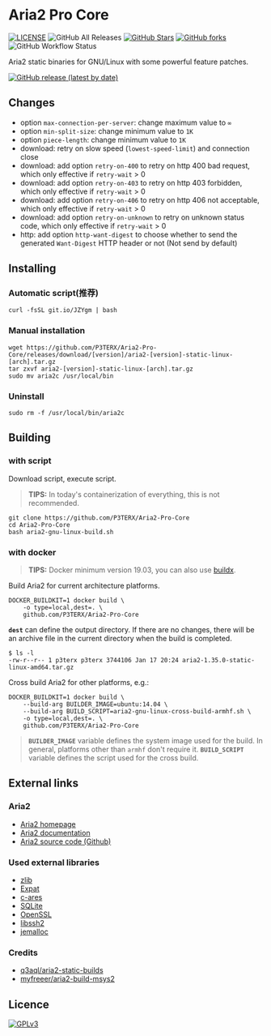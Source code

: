 # Aria2 Pro Core

[![LICENSE](https://img.shields.io/github/license/P3TERX/Aria2-Pro-Core?style=flat-square)](https://github.com/P3TERX/Aria2-Pro-Core/blob/master/LICENSE)
![GitHub All Releases](https://img.shields.io/github/downloads/P3TERX/Aria2-Pro-Core/total?label=Downlaods&style=flat-square&color=red)
[![GitHub Stars](https://img.shields.io/github/stars/P3TERX/Aria2-Pro-Core.svg?style=flat-square&label=Stars&logo=github)](https://github.com/P3TERX/Aria2-Pro-Core/stargazers)
[![GitHub forks](https://img.shields.io/github/forks/P3TERX/Aria2-Pro-Core.svg?style=flat-square&label=Forks&logo=github)](https://github.com/P3TERX/Aria2-Pro-Core/fork)
![GitHub Workflow Status](https://img.shields.io/github/workflow/status/P3TERX/Aria2-Pro-Core/Aria2%20Builder?label=Actions&logo=github&style=flat-square)

Aria2 static binaries for GNU/Linux with some powerful feature patches.

[![GitHub release (latest by date)](https://img.shields.io/github/v/release/P3TERX/Aria2-Pro-Core?style=for-the-badge)](https://github.com/P3TERX/Aria2-Pro-Core/releases/latest)

## Changes

* option `max-connection-per-server`: change maximum value to `∞`
* option `min-split-size`: change minimum value to `1K`
* option `piece-length`: change minimum value to `1K`
* download: retry on slow speed (`lowest-speed-limit`) and connection close
* download: add option `retry-on-400` to retry on http 400 bad request, which only effective if `retry-wait` > 0
* download: add option `retry-on-403` to retry on http 403 forbidden, which only effective if `retry-wait` > 0
* download: add option `retry-on-406` to retry on http 406 not acceptable, which only effective if `retry-wait` > 0
* download: add option `retry-on-unknown` to retry on unknown status code, which only effective if `retry-wait` > 0
* http: add option `http-want-digest` to choose whether to send the generated `Want-Digest` HTTP header or not (Not send by default)

## Installing

### Automatic script(推荐)
```shell
curl -fsSL git.io/JZYgm | bash
```

### Manual installation
```shell
wget https://github.com/P3TERX/Aria2-Pro-Core/releases/download/[version]/aria2-[version]-static-linux-[arch].tar.gz
tar zxvf aria2-[version]-static-linux-[arch].tar.gz
sudo mv aria2c /usr/local/bin
```

### Uninstall
```shell
sudo rm -f /usr/local/bin/aria2c
```

## Building

### with script

Download script, execute script.
> **TIPS:** In today's containerization of everything, this is not recommended.
```shell
git clone https://github.com/P3TERX/Aria2-Pro-Core
cd Aria2-Pro-Core
bash aria2-gnu-linux-build.sh
```

### with docker

> **TIPS:** Docker minimum version 19.03, you can also use [buildx](https://github.com/docker/buildx).

Build Aria2 for current architecture platforms.
```shell
DOCKER_BUILDKIT=1 docker build \
    -o type=local,dest=. \
    github.com/P3TERX/Aria2-Pro-Core
```

**`dest`** can define the output directory. If there are no changes, there will be an archive file in the current directory when the build is completed.
```
$ ls -l 
-rw-r--r-- 1 p3terx p3terx 3744106 Jan 17 20:24 aria2-1.35.0-static-linux-amd64.tar.gz
```

Cross build Aria2 for other platforms, e.g.:
```
DOCKER_BUILDKIT=1 docker build \
    --build-arg BUILDER_IMAGE=ubuntu:14.04 \
    --build-arg BUILD_SCRIPT=aria2-gnu-linux-cross-build-armhf.sh \
    -o type=local,dest=. \
    github.com/P3TERX/Aria2-Pro-Core
```
> **`BUILDER_IMAGE`** variable defines the system image used for the build. In general, platforms other than `armhf` don't require it.
> **`BUILD_SCRIPT`** variable defines the script used for the cross build.

## External links

### Aria2

* [Aria2 homepage](https://aria2.github.io/)
* [Aria2 documentation](https://aria2.github.io/manual/en/html/)
* [Aria2 source code (Github)](https://github.com/aria2/aria2)

### Used external libraries

* [zlib](http://www.zlib.net/)
* [Expat](https://libexpat.github.io/)
* [c-ares](http://c-ares.haxx.se/)
* [SQLite](http://www.sqlite.org/)
* [OpenSSL](http://www.openssl.org/)
* [libssh2](http://www.libssh2.org/)
* [jemalloc](http://jemalloc.net/)

### Credits

* [q3aql/aria2-static-builds](https://github.com/q3aql/aria2-static-builds)
* [myfreeer/aria2-build-msys2](https://github.com/myfreeer/aria2-build-msys2)

## Licence

[![GPLv3](https://www.gnu.org/graphics/gplv3-127x51.png)](https://github.com/P3TERX/Aria2-Pro-Core/blob/master/LICENSE)
